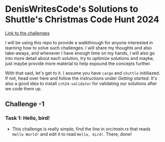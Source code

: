 # DenisWritesCode's Solutions to Shuttle's Christmas Code Hunt 2024

[Link to the challenges](https://console.shuttle.dev/shuttlings/cch24)

I will be using this repo to provide a walkthrough for anyone interested in learning how to solve such challenges.
I will share my thoughts and also take-aways, and whenever I have enough time on my hands, I will also go into more detail about each solution, try to optimize solutions and maybe, just maybe provide more material to help expound the concepts further.

With that said, let's get to it. I assume you have `cargo` and `shuttle` initiliazed. If not, head over here and follow the instructions under *Getting started*. It's also a good idea to install `cch24-validator` for validating our solutions after we code them up.

## Challenge -1

### Task 1: Hello, bird!

- This challenge is really simple, find the line in *src/main.rs* that reads `Hello World!` and edit it to read `Hello, bird!`. There, done!

